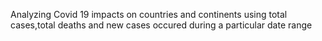 Analyzing Covid 19 impacts on countries and continents using total cases,total deaths and new cases occured during a particular date range
